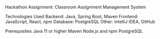 Hackathon Assignment: Classroom Assignment Management System


Technologies Used
Backend: Java, Spring Boot, Maven
Frontend: JavaScript, React, npm
Database: PostgreSQL
Other: IntelliJ IDEA, GitHub

Prerequisites
Java 11 or higher
Maven
Node.js and npm
PostgreSQL

